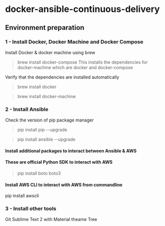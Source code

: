 # docker-ansible-continuous-delivery

## Environment preparation
### 1 - Install Docker, Docker Machine and Docker Compose
Install Docker & docker machine using brew

> brew install docker-compose
This installs the dependencies for docker-machine which are docker and docker-compose

Verify that the dependencies are installed automatically
>brew install docker

>brew install docker-machine

### 2 - Install Ansible
Check the version of pip package manager
> pip install pip --upgrade

>pip install ansible --upgrade

#### Install additional packages to interact between Ansible & AWS
#### These are official Python SDK to interact with AWS
> pip install boto boto3

#### Install AWS CLI to interact with AWS from commandline
pip install awscli

### 3 - Install other tools
Git
Sublime Text 2 with Material theame
Tree
